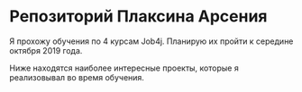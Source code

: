 # Репозиторий Плаксина Арсения

Я прохожу обучения по 4 курсам Job4j. Планирую их пройти к середине октября 2019 года.

Ниже находятся наиболее интересные проекты, которые я реализовывал во время обучения. 